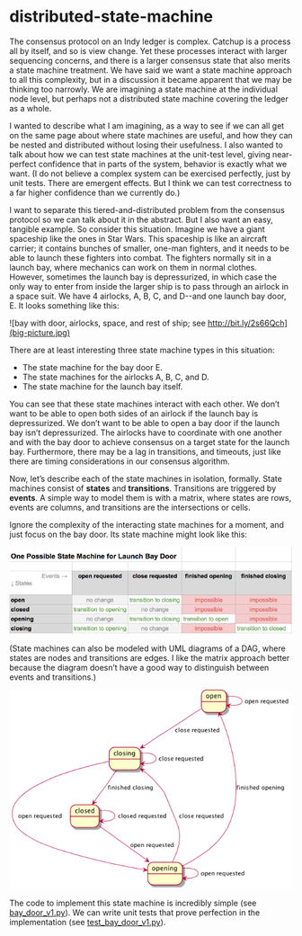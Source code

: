 # distributed-state-machine

The consensus protocol on an Indy ledger is complex. Catchup is a
process all by itself, and so is view change. Yet these processes
interact with larger sequencing concerns, and there is a larger
consensus state that also merits a state machine treatment. We have said
we want a state machine approach to all this complexity, but in a
discussion it became apparent that we may be thinking too narrowly. We
are imagining a state machine at the individual node level, but perhaps
not a distributed state machine covering the ledger as a whole.

I wanted to describe what I am imagining, as a way to see if we can all
get on the same page about where state machines are useful, and how they
can be nested and distributed without losing their usefulness. I also
wanted to talk about how we can test state machines at the unit-test
level, giving near-perfect confidence that in parts of the system,
behavior is exactly what we want. (I do not believe a complex system can
be exercised perfectly, just by unit tests. There are emergent effects.
But I think we can test correctness to a far higher confidence than we
currently do.)

I want to separate this tiered-and-distributed problem from the
consensus protocol so we can talk about it in the abstract. But I also
want an easy, tangible example. So consider this situation. Imagine we
have a giant spaceship like the ones in Star Wars. This spaceship is
like an aircraft carrier; it contains bunches of smaller, one-man
fighters, and it needs to be able to launch these fighters into combat.
The fighters normally sit in a launch bay, where mechanics can work on
them in normal clothes. However, sometimes the launch bay is
depressurized, in which case the only way to enter from inside the
larger ship is to pass through an airlock in a space suit. We have 4
airlocks, A, B, C, and D--and one launch bay door, E. It looks something
like this:

![bay with door, airlocks, space, and rest of ship; see http://bit.ly/2s66Qch](big-picture.jpg)

There are at least interesting three state machine types in this situation:

* The state machine for the bay door E.
* The state machines for the airlocks A, B, C, and D.
* The state machine for the launch bay itself.

You can see that these state machines interact with each other. We don’t
want to be able to open both sides of an airlock if the launch bay is
depressurized. We don’t want to be able to open a bay door if the launch
bay isn’t depressurized. The airlocks have to coordinate with one
another and with the bay door to achieve consensus on a target state for
the launch bay. Furthermore, there may be a lag in transitions, and
timeouts, just like there are timing considerations in our consensus
algorithm.

Now, let’s describe each of the state machines in isolation, formally.
State machines consist of __states__ and __transitions__. Transitions are
triggered by __events__. A simple way to model them is with a matrix,
where states are rows, events are columns, and transitions are the
intersections or cells.

Ignore the complexity of the interacting state machines for a moment,
and just focus on the bay door. Its state machine might look like this:

![bay door matrix](bay-door-matrix.png)

(State machines can also be modeled with UML diagrams of a DAG, where
states are nodes and transitions are edges. I like the matrix approach
better because the diagram doesn’t have a good way to distinguish
between events and transitions.)

![bay door uml](bay-door-uml.png)

The code to implement this state machine is incredibly simple (see
[bay_door_v1.py](bay_door_v1.py)). We can write unit tests that prove
perfection in the implementation (see [test_bay_door_v1.py](test_bay_door_v1.py)).

